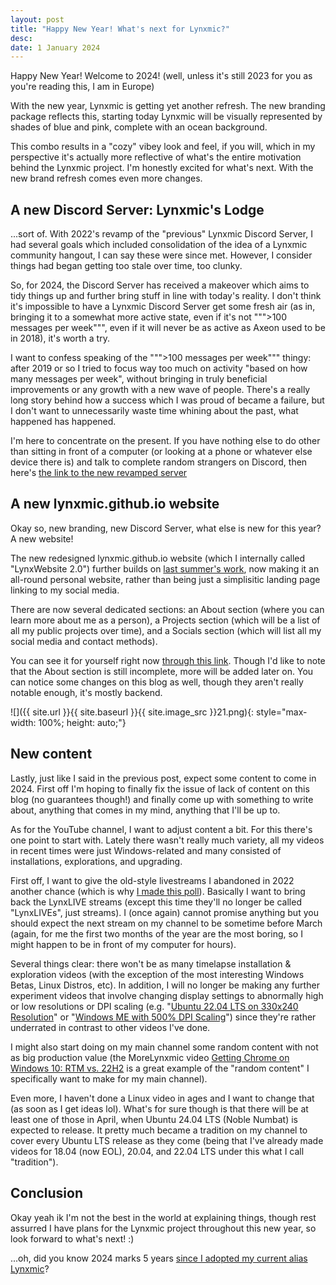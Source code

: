 ```yaml
---
layout: post
title: "Happy New Year! What's next for Lynxmic?"
desc:
date: 1 January 2024
---
```


Happy New Year! Welcome to 2024! (well, unless it's still 2023 for you as you're reading this, I am in Europe)

With the new year, Lynxmic is getting yet another refresh. The new branding package reflects this, starting today Lynxmic will be visually represented by shades of blue and pink, complete with an ocean background. 

This combo results in a "cozy" vibey look and feel, if you will, which in my perspective it's actually more reflective of what's the entire motivation behind the Lynxmic project. I'm honestly excited for what's next. With the new brand refresh comes even more changes.

## A new Discord Server: Lynxmic's Lodge
...sort of. With 2022's revamp of the "previous" Lynxmic Discord Server, I had several goals which included consolidation of the idea of a Lynxmic community hangout, I can say these were since met. However, I consider things had began getting too stale over time, too clunky.

So, for 2024, the Discord Server has received a makeover which aims to tidy things up and further bring stuff in line with today's reality. I don't think it's impossible to have a Lynxmic Discord Server get some fresh air (as in, bringing it to a somewhat more active state, even if it's not """>100 messages per week""", even if it will never be as active as Axeon used to be in 2018), it's worth a try.

I want to confess speaking of the """>100 messages per week""" thingy: after 2019 or so I tried to focus way too much on activity "based on how many messages per week", without bringing in truly beneficial improvements or any growth with a new wave of people. There's a really long story behind how a success which I was proud of became a failure, but I don't want to unnecessarily waste time whining about the past, what happened has happened.

I'm here to concentrate on the present. If you have nothing else to do other than sitting in front of a computer (or looking at a phone or whatever else device there is) and talk to complete random strangers on Discord, then here's [the link to the new revamped server][1]

## A new lynxmic.github.io website
Okay so, new branding, new Discord Server, what else is new for this year? A new website!

The new redesigned lynxmic.github.io website (which I internally called "LynxWebsite 2.0") further builds on [last summer's work][2], now making it an all-round personal website, rather than being just a simplisitic landing page linking to my social media.

There are now several dedicated sections: an About section (where you can learn more about me as a person), a Projects section (which will be a list of all my public projects over time), and a Socials section (which will list all my social media and contact methods).

You can see it for yourself right now [through this link][3]. Though I'd like to note that the About section is still incomplete, more will be added later on. You can notice some changes on this blog as well, though they aren't really notable enough, it's mostly backend.

![]({{ site.url }}{{ site.baseurl }}{{ site.image_src }}21.png){: style="max-width: 100%; height: auto;"}

## New content
Lastly, just like I said in the previous post, expect some content to come in 2024. First off I'm hoping to finally fix the issue of lack of content on this blog (no guarantees though!) and finally come up with something to write about, anything that comes in my mind, anything that I'll be up to.

As for the YouTube channel, I want to adjust content a bit. For this there's one point to start with. Lately there wasn't really much variety, all my videos in recent times were just Windows-related and many consisted of installations, explorations, and upgrading.

First off, I want to give the old-style livestreams I abandoned in 2022 another chance (which is why [I made this poll][4]). Basically I want to bring back the LynxLIVE streams (except this time they'll no longer be called "LynxLIVEs", just streams). I (once again) cannot promise anything but you should expect the next stream on my channel to be sometime before March (again, for me the first two months of the year are the most boring, so I might happen to be in front of my computer for hours).

Several things clear: there won't be as many timelapse installation & exploration videos (with the exception of the most interesting Windows Betas, Linux Distros, etc). In addition, I will no longer be making any further experiment videos that involve changing display settings to abnormally high or low resolutions or DPI scaling (e.g. "[Ubuntu 22.04 LTS on 330x240 Resolution][5]" or "[Windows ME with 500% DPI Scaling][6]") since they're rather underrated in contrast to other videos I've done.

I might also start doing on my main channel some random content with not as big production value (the MoreLynxmic video [Getting Chrome on Windows 10: RTM vs. 22H2][7] is a great example of the "random content" I specifically want to make for my main channel).

Even more, I haven't done a Linux video in ages and I want to change that (as soon as I get ideas lol). What's for sure though is that there will be at least one of those in April, when Ubuntu 24.04 LTS (Noble Numbat) is expected to release. It pretty much became a tradition on my channel to cover every Ubuntu LTS release as they come (being that I've already made videos for 18.04 (now EOL), 20.04, and 22.04 LTS under this what I call "tradition").

## Conclusion
Okay yeah ik I'm not the best in the world at explaining things, though rest assurred I have plans for the Lynxmic project throughout this new year, so look forward to what's next! :)

...oh, did you know 2024 marks 5 years [since I adopted my current alias Lynxmic][8]?

[1]: https://lynxmic.github.io/discord
[2]: https://wetdry.world/@lynxmic/110955093723736530
[3]: https://lynxmic.github.io
[4]: https://www.youtube.com/post/Ugkxd4wKuP2C-7mqE24dmx4Jh9BfFNFsRa5t
[5]: https://www.youtube.com/watch?v=mwMW8lbYS-Y
[6]: https://www.youtube.com/watch?v=CHtQhHKTxMU
[7]: https://www.youtube.com/watch?v=yKDFGh8sLQQ
[8]: https://i.imgur.com/nRoksiF.png